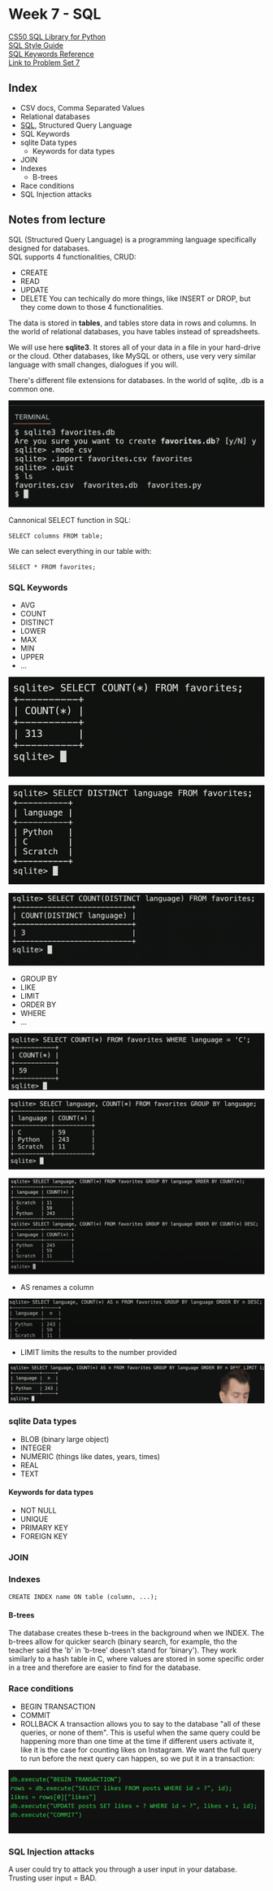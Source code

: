 # Week 7 - SQL

[CS50 SQL Library for Python](https://cs50.readthedocs.io/libraries/cs50/python/#cs50.SQL) \
[SQL Style Guide](https://www.sqlstyle.guide/) \
[SQL Keywords Reference](https://www.w3schools.com/sql/sql_ref_keywords.asp) \
[Link to Problem Set 7](https://cs50.harvard.edu/x/2025/psets/7/)

## Index
- CSV docs, Comma Separated Values
- Relational databases
- [SQL](https://cs50.harvard.edu/x/2025/shorts/sql/), Structured Query Language
- SQL Keywords
- sqlite Data types
  - Keywords for data types
- JOIN
- Indexes
  - B-trees
- Race conditions
- SQL Injection attacks

## Notes from lecture
SQL (Structured Query Language) is a programming language specifically designed for databases. \
SQL supports 4 functionalities, CRUD:
- CREATE
- READ
- UPDATE
- DELETE
You can techically do more things, like INSERT or DROP, but they come down to those 4 functionalities.

The data is stored in **tables**, and tables store data in rows and columns. In the world of relational databases, you have tables instead of spreadsheets.

We will use here **sqlite3**. It stores all of your data in a file in your hard-drive or the cloud. Other databases, like MySQL or others, use very very similar language with small changes, dialogues if you will.

There's different file extensions for databases. In the world of sqlite, .db is a common one. 

![alt text](images/sqlite_command_line.png "sql command line")

Cannonical SELECT function in SQL:
````
SELECT columns FROM table;
````
We can select everything in our table with:
````
SELECT * FROM favorites;
````

### SQL Keywords
- AVG
- COUNT
- DISTINCT
- LOWER
- MAX
- MIN
- UPPER
- ...

![alt text](images/count.png "count")

![alt text](images/distinct.png "distinct")

![alt text](images/count_distinct.png "count distinct")

- GROUP BY
- LIKE
- LIMIT
- ORDER BY
- WHERE
- ...

![alt text](images/count_where.png "count where")

![alt text](images/count_group_by.png "count group by")

![alt text](images/count_group_by_order_by.png "count group by order by")

- AS renames a column

![alt text](images/as.png "as")

- LIMIT limits the results to the number provided

![alt text](images/limit.png "limit")

### sqlite Data types
- BLOB (binary large object)
- INTEGER
- NUMERIC (things like dates, years, times)
- REAL
- TEXT
#### Keywords for data types
- NOT NULL
- UNIQUE
- PRIMARY KEY
- FOREIGN KEY

### JOIN

### Indexes
````
CREATE INDEX name ON table (column, ...);
````
#### B-trees
The database creates these b-trees in the background when we INDEX. The b-trees allow for quicker search (binary search, for example, tho the teacher said the 'b' in 'b-tree' doesn't stand for 'binary'). They work similarly to a hash table in C, where values are stored in some specific order in a tree and therefore are easier to find for the database.

### Race conditions
- BEGIN TRANSACTION
- COMMIT
- ROLLBACK
A transaction allows you to say to the database "all of these queries, or none of them". This is useful when the same query could be happening more than one time at the time if different users activate it, like it is the case for counting likes on Instagram. We want the full query to run before the next query can happen, so we put it in a transaction:

![alt text](images/transaction.png "transaction")

### SQL Injection attacks
A user could try to attack you through a user input in your database. \
Trusting user input = BAD. 
